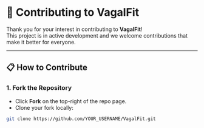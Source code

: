# 🤝 Contributing to VagalFit

Thank you for your interest in contributing to **VagalFit**!  
This project is in active development and we welcome contributions that make it better for everyone.

---

## 📋 How to Contribute

### 1. Fork the Repository
- Click **Fork** on the top-right of the repo page.
- Clone your fork locally:
```bash
git clone https://github.com/YOUR_USERNAME/VagalFit.git
